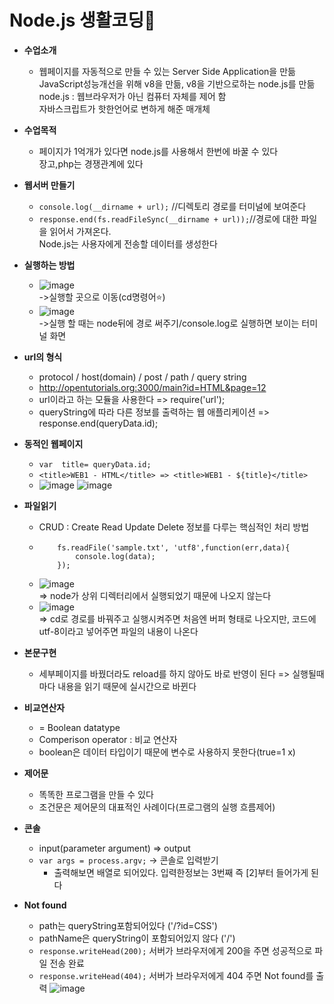 # Node.js 생활코딩📒

* __수업소개__
    * 웹페이지를 자동적으로 만들 수 있는 Server Side Application을 만듦<br>
JavaScript성능개선을 위해 v8을 만듦, v8을 기반으로하는 node.js를 만듦<br>
node.js : 웹브라우저가 아닌 컴퓨터 자체를 제어 함<br>
자바스크립트가 핫한언어로 변하게 해준 매개체

* __수업목적__
    * 페이지가 1억개가 있다면  node.js를 사용해서 한번에 바꿀 수 있다<br>
장고,php는 경쟁관계에 있다

* __웹서버 만들기__
   
    * ```console.log(__dirname + url);``` //디렉토리 경로를 터미널에 보여준다
    * ```response.end(fs.readFileSync(__dirname + url));```//경로에 대한 파일을 읽어서 가져온다.<br>
Node.js는 사용자에게 전송할 데이터를 생성한다

* __실행하는 방법__

    * ![image](https://user-images.githubusercontent.com/73941301/156971818-0e651398-686d-450b-ade6-6d71dc6a49c4.png)<br>
->실행할 곳으로 이동(cd명령어⭐)<br>
    * ![image](https://user-images.githubusercontent.com/73941301/156971661-7c961828-8b84-4451-ad4c-745c5af672dc.png)<br>
->실행 할 때는 node뒤에 경로 써주기/console.log로 실행하면 보이는 터미널 화면

* __url의 형식__
   * protocol / host(domain) / post / path / query string
   * http://opentutorials.org:3000/main?id=HTML&page=12
   * url이라고 하는 모듈을 사용한다 => require('url');
   * queryString에 따라 다른 정보를 출력하는 웹 애플리케이션 => response.end(queryData.id);
* __동적인 웹페이지__
    
   * ```var  title= queryData.id;```
   * ```<title>WEB1 - HTML</title> => <title>WEB1 - ${title}</title>```
   * ![image](https://user-images.githubusercontent.com/73941301/157686313-7e7593c1-5fc1-48bd-a0c9-8058fe192b15.png)
     ![image](https://user-images.githubusercontent.com/73941301/157686401-18b9b133-d51d-4c87-aad5-eaf595f8f7a7.png)
* __파일읽기__
   * CRUD : Create Read Update Delete 정보를 다루는 핵심적인 처리 방법
   * ``` var fs = require('fs');
         fs.readFile('sample.txt', 'utf8',function(err,data){
             console.log(data);
         });
     ```
   * ![image](https://user-images.githubusercontent.com/73941301/157787089-4b6fe42a-73d7-4205-8f6a-a3dbab2239c8.png)<br>
      => node가 상위 디렉터리에서 실행되었기 때문에 나오지 않는다
   * ![image](https://user-images.githubusercontent.com/73941301/157787203-2d83fb81-780c-41fa-a97f-48cd0539dfe3.png)<br>
      => cd로 경로를 바꿔주고 실행시켜주면 처음엔 버퍼 형태로 나오지만, 코드에 utf-8이라고 넣어주면 파일의 내용이 나온다
* __본문구현__
   * 세부페이지를 바꿨더라도 reload를 하지 않아도 바로 반영이 된다 => 실행될때마다 내용을 읽기 때문에 실시간으로 바뀐다
* __비교연산자__
   * = Boolean datatype
   * Comperison operator : 비교 연산자
   * boolean은 데이터 타입이기 때문에 변수로 사용하지 못한다(true=1 x)
* __제어문__
   * 똑똑한 프로그램을 만들 수 있다
   * 조건문은 제어문의 대표적인 사례이다(프로그램의 실행 흐름제어)
* __콘솔__
   * input(parameter argument) => output
   * ``` var args = process.argv; ``` -> 콘솔로 입력받기
      * 출력해보면 배열로 되어있다. 입력한정보는 3번째 즉 [2]부터 들어가게 된다
* __Not found__
   * path는 queryString포함되어있다 ('/?id=CSS')
   * pathName은 queryString이 포함되어있지 않다 ('/')
   * ```response.writeHead(200);``` 서버가 브라우저에게 200을 주면 성공적으로 파일 전송 완료 
   * ```response.writeHead(404);``` 서버가 브라우저에게 404 주면 Not found를 출력
    ![image](https://user-images.githubusercontent.com/73941301/159114613-538bd64a-6d89-48e7-b068-1a66b73c5a5c.png)

